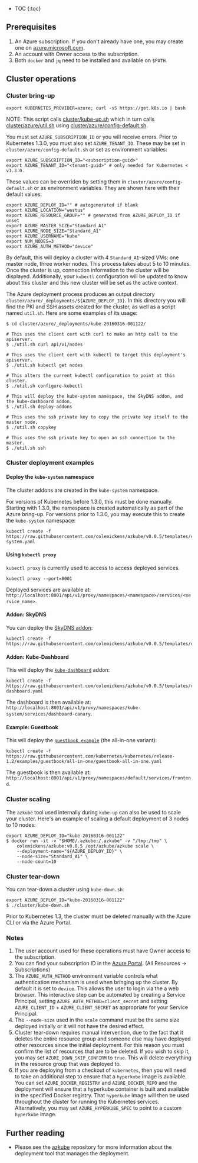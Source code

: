 ---
---

* TOC
{:toc}


## Prerequisites

1. An Azure subscription. If you don't already have one, you may create one on [azure.microsoft.com](https://azure.microsoft.com).
2. An account with Owner access to the subscription.
3. Both `docker` and `jq` need to be installed and available on `$PATH`.


## Cluster operations

### Cluster bring-up

```shell
export KUBERNETES_PROVIDER=azure; curl -sS https://get.k8s.io | bash
```

NOTE: This script calls [cluster/kube-up.sh](http://releases.k8s.io/{{page.githubbranch}}/cluster/kube-up.sh)
which in turn calls [cluster/azure/util.sh](http://releases.k8s.io/{{page.githubbranch}}/cluster/azure/util.sh)
using [cluster/azure/config-default.sh](http://releases.k8s.io/{{page.githubbranch}}/cluster/azure/config-default.sh).

You must set `AZURE_SUBSCRIPTION_ID` or you will receive errors. Prior to Kubernetes 1.3.0, you must also set `AZURE_TENANT_ID`.
These may be set in `cluster/azure/config-default.sh` or set as environment variables:

```shell
export AZURE_SUBSCRIPTION_ID="<subscription-guid>"
export AZURE_TENANT_ID="<tenant-guid>" # only needed for Kubernetes < v1.3.0.
```

These values can be overriden by setting them in `cluster/azure/config-default.sh` or as environment variables. They are shown here with their default values:

```shell
export AZURE_DEPLOY_ID="" # autogenerated if blank
export AZURE_LOCATION="westus"
export AZURE_RESOURCE_GROUP="" # generated from AZURE_DEPLOY_ID if unset
export AZURE_MASTER_SIZE="Standard_A1"
export AZURE_NODE_SIZE="Standard_A1"
export AZURE_USERNAME="kube"
export NUM_NODES=3
export AZURE_AUTH_METHOD="device"
```


By default, this will deploy a cluster with 4 `Standard_A1`-sized VMs: one master node, three worker nodes. This process takes about 5 to 10 minutes. Once the cluster is up, connection information to the cluster will be displayed. Additionally, your `kubectl` configuration will be updated to know about this cluster and this new cluster will be set as the active context.

The Azure deployment process produces an output directory `cluster/azure/_deployments/${AZURE_DEPLOY_ID}`. In this directory you will find the PKI and SSH assets created for the cluster, as well as a script named `util.sh`. Here are some examples of its usage:

```shell
$ cd cluster/azure/_deployments/kube-20160316-001122/

# This uses the client cert with curl to make an http call to the apiserver.
$ ./util.sh curl api/v1/nodes

# This uses the client cert with kubectl to target this deployment's apiserver.
$ ./util.sh kubectl get nodes

# This alters the current kubectl configuration to point at this cluster.
$ ./util.sh configure-kubectl

# This will deploy the kube-system namespace, the SkyDNS addon, and the kube-dashboard addon.
$ ./util.sh deploy-addons

# This uses the ssh private key to copy the private key itself to the master node.
$ ./util.sh copykey

# This uses the ssh private key to open an ssh connection to the master.
$ ./util.sh ssh
```

### Cluster deployment examples

#### Deploy the `kube-system` namespace

The cluster addons are created in the `kube-system` namespace.

For versions of Kubernetes before 1.3.0, this must be done manually. Starting with 1.3.0, the
namespace is created automatically as part of the Azure bring-up. For versions prior to 1.3.0, you may
execute this to create the `kube-system` namespace:

```shell
kubectl create -f https://raw.githubusercontent.com/colemickens/azkube/v0.0.5/templates/coreos/addons/kube-system.yaml
```

#### Using `kubectl proxy`

`kubectl proxy` is currently used to access to access deployed services.

```shell
kubectl proxy --port=8001
```

Deployed services are available at: `http://localhost:8001/api/v1/proxy/namespaces/<namespace>/services/<service_name>`.


#### Addon: SkyDNS

You can deploy the [SkyDNS addon](https://github.com/kubernetes/kubernetes/tree/{{page.githubbranch}}/cluster/addons/dns):

```shell
kubectl create -f https://raw.githubusercontent.com/colemickens/azkube/v0.0.5/templates/coreos/addons/skydns.yaml
```


#### Addon: Kube-Dashboard

This will deploy the [`kube-dashboard`](https://github.com/kubernetes/dashboard) addon:

```shell
kubectl create -f https://raw.githubusercontent.com/colemickens/azkube/v0.0.5/templates/coreos/addons/kube-dashboard.yaml
```

The dashboard is then available at: `http://localhost:8001/api/v1/proxy/namespaces/kube-system/services/dashboard-canary`.

#### Example: Guestbook

This will deploy the [`guestbook example`](https://github.com/kubernetes/kubernetes/blob/{{page.githubbranch}}/examples/guestbook/README.md) (the all-in-one variant):

```shell
kubectl create -f https://raw.githubusercontent.com/kubernetes/kubernetes/release-1.2/examples/guestbook/all-in-one/guestbook-all-in-one.yaml
```

The guestbook is then available at: `http://localhost:8001/api/v1/proxy/namespaces/default/services/frontend`.


### Cluster scaling

The `azkube` tool used internally during `kube-up` can also be used to scale your cluster.
Here's an example of scaling a default deployment of 3 nodes to 10 nodes:

```shell
export AZURE_DEPLOY_ID="kube-20160316-001122"
$ docker run -it -v "$HOME/.azkube:/.azkube" -v "/tmp:/tmp" \
    colemickens/azkube:v0.0.5 /opt/azkube/azkube scale \
    --deployment-name="${AZURE_DEPLOY_ID}" \
    --node-size="Standard_A1" \
    --node-count=10
```

### Cluster tear-down

You can tear-down a cluster using `kube-down.sh`:

```shell
export AZURE_DEPLOY_ID="kube-20160316-001122"
$ ./cluster/kube-down.sh
```

Prior to Kubernetes 1.3, the cluster must be deleted manually with the Azure CLI or via the Azure Portal.

### Notes

1. The user account used for these operations must have Owner access to the subscription.
2. You can find your subscription ID in the [Azure Portal](https://portal.microsoft.com). (All Resources → Subscriptions)
3. The `AZURE_AUTH_METHOD` environment variable controls what authentication mechanism is used when bringing up the cluster. By default it is set to `device`. This allows the user to login via the a web browser. This interactive step can be automated by creating a Service Principal, setting `AZURE_AUTH_METHOD=client_secret` and setting `AZURE_CLIENT_ID` + `AZURE_CLIENT_SECRET` as appropriate for your Service Principal.
4. The `--node-size` used in the `scale` command must be the same size deployed initially or it will not have the desired effect.
5. Cluster tear-down requires manual intervention, due to the fact that it deletes the entire resource group and someone else may have deployed other resources since the initial deployment. For this reason you must confirm the list of resources that are to be deleted. If you wish to skip it, you may set `AZURE_DOWN_SKIP_CONFIRM` to `true`. This will delete everything in the resource group that was deployed to.
6. If you are deploying from a checkout of `kubernetes`, then you will need to take an additional step to ensure that a `hyperkube` image is available. You can set `AZURE_DOCKER_REGISTRY` and `AZURE_DOCKER_REPO` and the deployment will ensure that a hyperkube container is built and available in the specified Docker registry. That `hyperkube` image will then be used throughout the cluster for running the Kubernetes services. Alternatively, you may set `AZURE_HYPERKUBE_SPEC` to point to a custom `hyperkube` image.


## Further reading

* Please see the [azkube](https://github.com/colemickens/azkube) repository for more information about the deployment tool that manages the deployment.
